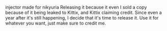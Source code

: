 injector made for nikyuria
Releasing it because it even I sold a copy because of it being leaked to Kittix, and Kittix claiming credit.
Since even a year after it's still happening, I decide that it's time to release it.
Use it for whatever you want, just make sure to credit me.
